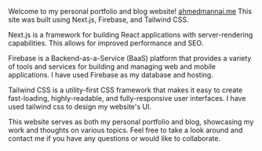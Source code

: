 Welcome to my personal portfolio and blog website! [ahmedmannai.me](https://ahmedmannai.me)  This site was built using Next.js, Firebase, and Tailwind CSS.

Next.js is a framework for building React applications with server-rendering capabilities. This allows for improved performance and SEO.

Firebase is a Backend-as-a-Service (BaaS) platform that provides a variety of tools and services for building and managing web and mobile applications. I have used Firebase as my database and hosting.

Tailwind CSS is a utility-first CSS framework that makes it easy to create fast-loading, highly-readable, and fully-responsive user interfaces. I have used tailwind css to design my website's UI.

This website serves as both my personal portfolio and blog, showcasing my work and thoughts on various topics. Feel free to take a look around and contact me if you have any questions or would like to collaborate.




